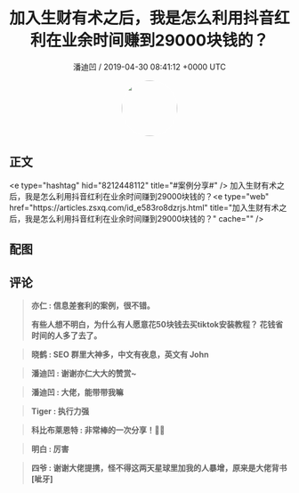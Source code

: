 <h1 align="center">加入生财有术之后，我是怎么利用抖音红利在业余时间赚到29000块钱的？</h1>
<p align="center">
    <a>潘迪凹 / 2019-04-30 08:41:12 &#43;0000 UTC</a>
</p>

<div align="center">
    <img src="https://images.zsxq.com/Fm44aignexPkbC6RS5kG6Luq3uxR?e=1590940799&amp;token=kIxbL07-8jAj8w1n4s9zv64FuZZNEATmlU_Vm6zD:f58yjscRDGEg451aU6ISSPFWEqA=" width="100" height="100" style="border:1px solid;border-radius:50%; color:#ffffff"/>
</div>

## 正文

<div>
&lt;e type=&#34;hashtag&#34; hid=&#34;8212448112&#34; title=&#34;#案例分享#&#34; /&gt; 加入生财有术之后，我是怎么利用抖音红利在业余时间赚到29000块钱的？&lt;e type=&#34;web&#34; href=&#34;https://articles.zsxq.com/id_e583ro8dzrjs.html&#34; title=&#34;加入生财有术之后，我是怎么利用抖音红利在业余时间赚到29000块钱的？&#34; cache=&#34;&#34; /&gt;
</div>

## 配图
<div class="image" align="center">

</div>

## 评论

<div align="left">
<div>

<blockquote >
<span> <strong>亦仁 : 信息差套利的案例，很不错。 

有些人想不明白，为什么有人愿意花50块钱去买tiktok安装教程？  花钱省时间的人多了去了。 </strong></span>
</blockquote>

<blockquote >
<span> <strong>晓鹤 : SEO 群里大神多，中文有夜息，英文有 John </strong></span>
</blockquote>

<blockquote >
<span> <strong>潘迪凹 : 谢谢亦仁大大的赞赏~ </strong></span>
</blockquote>

<blockquote >
<span> <strong>潘迪凹 : 大佬，能带带我嘛 </strong></span>
</blockquote>

<blockquote >
<span> <strong>Tiger : 执行力强 </strong></span>
</blockquote>

<blockquote >
<span> <strong>科比布莱恩特 : 非常棒的一次分享！🙌🙌 </strong></span>
</blockquote>

<blockquote >
<span> <strong>明白 : 厉害 </strong></span>
</blockquote>

<blockquote >
<span> <strong>四爷 : 谢谢大佬提携，怪不得这两天星球里加我的人暴增，原来是大佬背书[呲牙] </strong></span>
</blockquote>

</div>
</div>